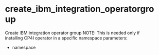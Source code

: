 # create_ibm_integration_operatorgroup

Create IBM integration operator group
NOTE: This is needed only if installing CP4I operator in a specific namespace
parameters:
- namespace
